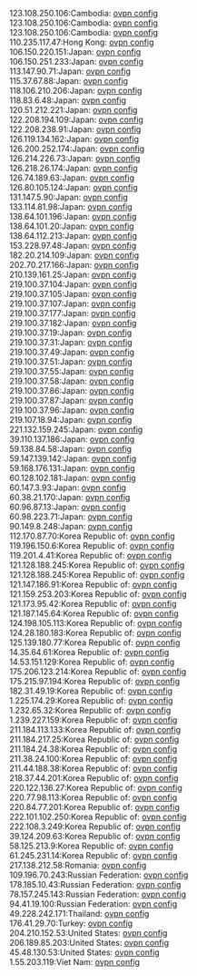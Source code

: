 123.108.250.106:Cambodia: [ovpn config](vpn/123_108_250_106.ovpn)  
123.108.250.106:Cambodia: [ovpn config](vpn/123_108_250_106.ovpn)  
123.108.250.106:Cambodia: [ovpn config](vpn/123_108_250_106.ovpn)  
110.235.117.47:Hong Kong: [ovpn config](vpn/110_235_117_47.ovpn)  
106.150.220.151:Japan: [ovpn config](vpn/106_150_220_151.ovpn)  
106.150.251.233:Japan: [ovpn config](vpn/106_150_251_233.ovpn)  
113.147.90.71:Japan: [ovpn config](vpn/113_147_90_71.ovpn)  
115.37.67.88:Japan: [ovpn config](vpn/115_37_67_88.ovpn)  
118.106.210.206:Japan: [ovpn config](vpn/118_106_210_206.ovpn)  
118.83.6.48:Japan: [ovpn config](vpn/118_83_6_48.ovpn)  
120.51.212.221:Japan: [ovpn config](vpn/120_51_212_221.ovpn)  
122.208.194.109:Japan: [ovpn config](vpn/122_208_194_109.ovpn)  
122.208.238.91:Japan: [ovpn config](vpn/122_208_238_91.ovpn)  
126.119.134.162:Japan: [ovpn config](vpn/126_119_134_162.ovpn)  
126.200.252.174:Japan: [ovpn config](vpn/126_200_252_174.ovpn)  
126.214.226.73:Japan: [ovpn config](vpn/126_214_226_73.ovpn)  
126.218.26.174:Japan: [ovpn config](vpn/126_218_26_174.ovpn)  
126.74.189.63:Japan: [ovpn config](vpn/126_74_189_63.ovpn)  
126.80.105.124:Japan: [ovpn config](vpn/126_80_105_124.ovpn)  
131.147.5.90:Japan: [ovpn config](vpn/131_147_5_90.ovpn)  
133.114.81.98:Japan: [ovpn config](vpn/133_114_81_98.ovpn)  
138.64.101.196:Japan: [ovpn config](vpn/138_64_101_196.ovpn)  
138.64.101.20:Japan: [ovpn config](vpn/138_64_101_20.ovpn)  
138.64.112.213:Japan: [ovpn config](vpn/138_64_112_213.ovpn)  
153.228.97.48:Japan: [ovpn config](vpn/153_228_97_48.ovpn)  
182.20.214.109:Japan: [ovpn config](vpn/182_20_214_109.ovpn)  
202.70.217.166:Japan: [ovpn config](vpn/202_70_217_166.ovpn)  
210.139.161.25:Japan: [ovpn config](vpn/210_139_161_25.ovpn)  
219.100.37.104:Japan: [ovpn config](vpn/219_100_37_104.ovpn)  
219.100.37.105:Japan: [ovpn config](vpn/219_100_37_105.ovpn)  
219.100.37.107:Japan: [ovpn config](vpn/219_100_37_107.ovpn)  
219.100.37.177:Japan: [ovpn config](vpn/219_100_37_177.ovpn)  
219.100.37.182:Japan: [ovpn config](vpn/219_100_37_182.ovpn)  
219.100.37.19:Japan: [ovpn config](vpn/219_100_37_19.ovpn)  
219.100.37.31:Japan: [ovpn config](vpn/219_100_37_31.ovpn)  
219.100.37.49:Japan: [ovpn config](vpn/219_100_37_49.ovpn)  
219.100.37.51:Japan: [ovpn config](vpn/219_100_37_51.ovpn)  
219.100.37.55:Japan: [ovpn config](vpn/219_100_37_55.ovpn)  
219.100.37.58:Japan: [ovpn config](vpn/219_100_37_58.ovpn)  
219.100.37.86:Japan: [ovpn config](vpn/219_100_37_86.ovpn)  
219.100.37.87:Japan: [ovpn config](vpn/219_100_37_87.ovpn)  
219.100.37.96:Japan: [ovpn config](vpn/219_100_37_96.ovpn)  
219.107.18.94:Japan: [ovpn config](vpn/219_107_18_94.ovpn)  
221.132.159.245:Japan: [ovpn config](vpn/221_132_159_245.ovpn)  
39.110.137.186:Japan: [ovpn config](vpn/39_110_137_186.ovpn)  
59.138.84.58:Japan: [ovpn config](vpn/59_138_84_58.ovpn)  
59.147.139.142:Japan: [ovpn config](vpn/59_147_139_142.ovpn)  
59.168.176.131:Japan: [ovpn config](vpn/59_168_176_131.ovpn)  
60.128.102.181:Japan: [ovpn config](vpn/60_128_102_181.ovpn)  
60.147.3.93:Japan: [ovpn config](vpn/60_147_3_93.ovpn)  
60.38.21.170:Japan: [ovpn config](vpn/60_38_21_170.ovpn)  
60.96.87.13:Japan: [ovpn config](vpn/60_96_87_13.ovpn)  
60.98.223.71:Japan: [ovpn config](vpn/60_98_223_71.ovpn)  
90.149.8.248:Japan: [ovpn config](vpn/90_149_8_248.ovpn)  
112.170.87.70:Korea Republic of: [ovpn config](vpn/112_170_87_70.ovpn)  
119.196.150.6:Korea Republic of: [ovpn config](vpn/119_196_150_6.ovpn)  
119.201.4.41:Korea Republic of: [ovpn config](vpn/119_201_4_41.ovpn)  
121.128.188.245:Korea Republic of: [ovpn config](vpn/121_128_188_245.ovpn)  
121.128.188.245:Korea Republic of: [ovpn config](vpn/121_128_188_245.ovpn)  
121.147.186.91:Korea Republic of: [ovpn config](vpn/121_147_186_91.ovpn)  
121.159.253.203:Korea Republic of: [ovpn config](vpn/121_159_253_203.ovpn)  
121.173.95.42:Korea Republic of: [ovpn config](vpn/121_173_95_42.ovpn)  
121.187.145.64:Korea Republic of: [ovpn config](vpn/121_187_145_64.ovpn)  
124.198.105.113:Korea Republic of: [ovpn config](vpn/124_198_105_113.ovpn)  
124.28.180.183:Korea Republic of: [ovpn config](vpn/124_28_180_183.ovpn)  
125.139.180.77:Korea Republic of: [ovpn config](vpn/125_139_180_77.ovpn)  
14.35.64.61:Korea Republic of: [ovpn config](vpn/14_35_64_61.ovpn)  
14.53.151.129:Korea Republic of: [ovpn config](vpn/14_53_151_129.ovpn)  
175.206.123.214:Korea Republic of: [ovpn config](vpn/175_206_123_214.ovpn)  
175.215.97.194:Korea Republic of: [ovpn config](vpn/175_215_97_194.ovpn)  
182.31.49.19:Korea Republic of: [ovpn config](vpn/182_31_49_19.ovpn)  
1.225.174.29:Korea Republic of: [ovpn config](vpn/1_225_174_29.ovpn)  
1.232.65.32:Korea Republic of: [ovpn config](vpn/1_232_65_32.ovpn)  
1.239.227.159:Korea Republic of: [ovpn config](vpn/1_239_227_159.ovpn)  
211.184.113.133:Korea Republic of: [ovpn config](vpn/211_184_113_133.ovpn)  
211.184.217.25:Korea Republic of: [ovpn config](vpn/211_184_217_25.ovpn)  
211.184.24.38:Korea Republic of: [ovpn config](vpn/211_184_24_38.ovpn)  
211.38.24.100:Korea Republic of: [ovpn config](vpn/211_38_24_100.ovpn)  
211.44.188.38:Korea Republic of: [ovpn config](vpn/211_44_188_38.ovpn)  
218.37.44.201:Korea Republic of: [ovpn config](vpn/218_37_44_201.ovpn)  
220.122.136.27:Korea Republic of: [ovpn config](vpn/220_122_136_27.ovpn)  
220.77.98.113:Korea Republic of: [ovpn config](vpn/220_77_98_113.ovpn)  
220.84.77.201:Korea Republic of: [ovpn config](vpn/220_84_77_201.ovpn)  
222.101.102.250:Korea Republic of: [ovpn config](vpn/222_101_102_250.ovpn)  
222.108.3.249:Korea Republic of: [ovpn config](vpn/222_108_3_249.ovpn)  
39.124.209.63:Korea Republic of: [ovpn config](vpn/39_124_209_63.ovpn)  
58.125.213.9:Korea Republic of: [ovpn config](vpn/58_125_213_9.ovpn)  
61.245.231.14:Korea Republic of: [ovpn config](vpn/61_245_231_14.ovpn)  
217.138.212.58:Romania: [ovpn config](vpn/217_138_212_58.ovpn)  
109.196.70.243:Russian Federation: [ovpn config](vpn/109_196_70_243.ovpn)  
178.185.10.43:Russian Federation: [ovpn config](vpn/178_185_10_43.ovpn)  
78.157.245.143:Russian Federation: [ovpn config](vpn/78_157_245_143.ovpn)  
94.41.19.100:Russian Federation: [ovpn config](vpn/94_41_19_100.ovpn)  
49.228.242.171:Thailand: [ovpn config](vpn/49_228_242_171.ovpn)  
176.41.29.70:Turkey: [ovpn config](vpn/176_41_29_70.ovpn)  
204.210.152.53:United States: [ovpn config](vpn/204_210_152_53.ovpn)  
206.189.85.203:United States: [ovpn config](vpn/206_189_85_203.ovpn)  
45.48.130.53:United States: [ovpn config](vpn/45_48_130_53.ovpn)  
1.55.203.119:Viet Nam: [ovpn config](vpn/1_55_203_119.ovpn)  

